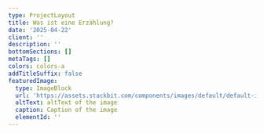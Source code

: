 ```yaml
---
type: ProjectLayout
title: Was ist eine Erzählung?
date: '2025-04-22'
client: ''
description: ''
bottomSections: []
metaTags: []
colors: colors-a
addTitleSuffix: false
featuredImage:
  type: ImageBlock
  url: 'https://assets.stackbit.com/components/images/default/default-image.png'
  altText: altText of the image
  caption: Caption of the image
  elementId: ''
---
```




